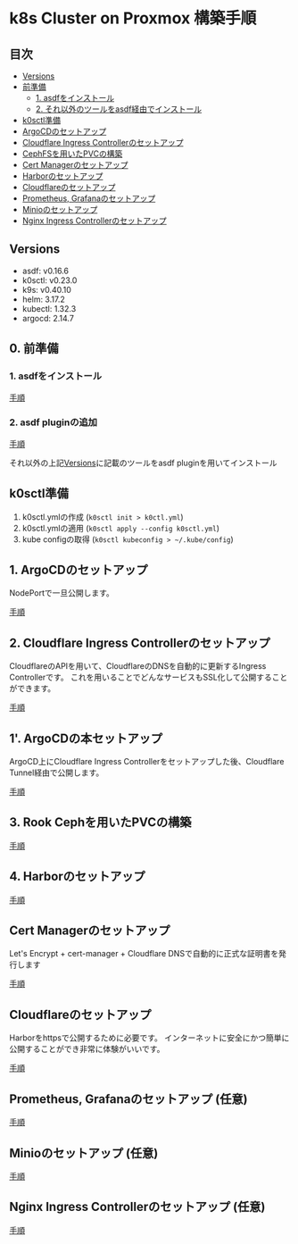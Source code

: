 # k8s Cluster on Proxmox 構築手順

## 目次

- [Versions](#versions)
- [前準備](#前準備)
  - [1. asdfをインストール](#1-asdfをインストール)
  - [2. それ以外のツールをasdf経由でインストール](#2-それ以外のツールをasdf経由でインストール)
- [k0sctl準備](#k0sctl準備)
- [ArgoCDのセットアップ](#argocdのセットアップ)
- [Cloudflare Ingress Controllerのセットアップ](#cloudflare-ingress-controllerのセットアップ)
- [CephFSを用いたPVCの構築](#cephfsを用いたpvcの構築)
- [Cert Managerのセットアップ](#cert-managerのセットアップ)
- [Harborのセットアップ](#harborのセットアップ)
- [Cloudflareのセットアップ](#cloudflareのセットアップ)
- [Prometheus, Grafanaのセットアップ](#prometheus-grafanaのセットアップ)
- [Minioのセットアップ](#minioのセットアップ)
- [Nginx Ingress Controllerのセットアップ](#nginx-ingress-controllerのセットアップ)

## Versions

- asdf: v0.16.6
- k0sctl: v0.23.0
- k9s: v0.40.10
- helm: 3.17.2
- kubectl: 1.32.3
- argocd: 2.14.7

## 0. 前準備

### 1. asdfをインストール
  
[手順](docs/asdf/README.md)

### 2. asdf pluginの追加

[手順](docs/asdf/README.md)

それ以外の上記[Versions](#versions)に記載のツールをasdf pluginを用いてインストール


## k0sctl準備

1. k0sctl.ymlの作成 (`k0sctl init > k0ctl.yml`)
2. k0sctl.ymlの適用 (`k0sctl apply --config k0sctl.yml`)
3. kube configの取得 (`k0sctl kubeconfig > ~/.kube/config`)

## 1. ArgoCDのセットアップ

NodePortで一旦公開します。

[手順](docs/argocd/README.md)

## 2. Cloudflare Ingress Controllerのセットアップ

CloudflareのAPIを用いて、CloudflareのDNSを自動的に更新するIngress Controllerです。
これを用いることでどんなサービスもSSL化して公開することができます。

[手順](docs/cloudflare-ingress-controller/README.md)

## 1'. ArgoCDの本セットアップ

ArgoCD上にCloudflare Ingress Controllerをセットアップした後、Cloudflare Tunnel経由で公開します。

[手順](docs/argocd/README.md)

## 3. Rook Cephを用いたPVCの構築

[手順](docs/rook/README.md)

## 4. Harborのセットアップ

[手順](docs/harbor/README.md)

## Cert Managerのセットアップ

Let's Encrypt + cert-manager + Cloudflare DNSで自動的に正式な証明書を発行します

[手順](docs/cert-manager/README.md)




## Cloudflareのセットアップ

Harborをhttpsで公開するために必要です。
インターネットに安全にかつ簡単に公開することができ非常に体験がいいです。

[手順](docs/cloudflare/README.md)

## Prometheus, Grafanaのセットアップ (任意)

[手順](docs/monitoring/README.md)

## Minioのセットアップ (任意)

[手順](docs/minio/README.md)

## Nginx Ingress Controllerのセットアップ (任意)

[手順](docs/nginx/README.md)
